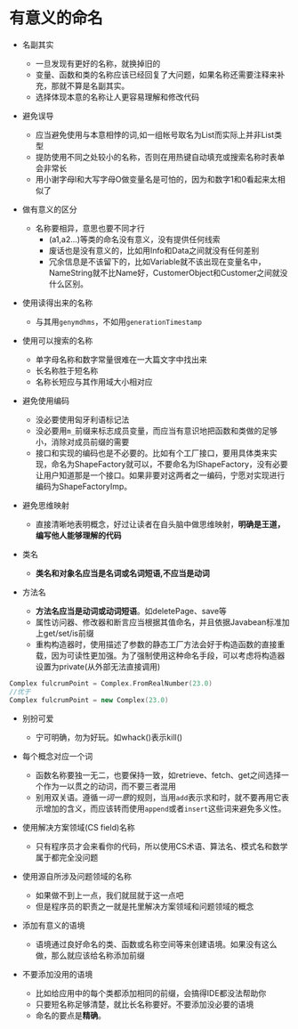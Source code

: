 # 有意义的命名
- 名副其实
  - 一旦发现有更好的名称，就换掉旧的
  - 变量、函数和类的名称应该已经回复了大问题，如果名称还需要注释来补充，那就不算是名副其实。
  - 选择体现本意的名称让人更容易理解和修改代码

- 避免误导
  - 应当避免使用与本意相悖的词,如一组帐号取名为List而实际上并非List类型
  - 提防使用不同之处较小的名称，否则在用热键自动填充或搜索名称时表单会非常长
  - 用小谢字母l和大写字母O做变量名是可怕的，因为和数字1和0看起来太相似了

- 做有意义的区分
  - 名称要相异，意思也要不同才行
	- (a1,a2...)等类的命名没有意义，没有提供任何线索
	- 废话也是没有意义的，比如用Info和Data之间就没有任何差别
	- 冗余信息是不该留下的，比如Variable就不该出现在变量名中，NameString就不比Name好，CustomerObject和Customer之间就没什么区别。

- 使用读得出来的名称
  - 与其用`genymdhms`，不如用`generationTimestamp`

- 使用可以搜索的名称
  - 单字母名称和数字常量很难在一大篇文字中找出来
  - 长名称胜于短名称
  - 名称长短应与其作用域大小相对应

- 避免使用编码
  - 没必要使用匈牙利语标记法
  - 没必要用`m_`前缀来标志成员变量，而应当有意识地把函数和类做的足够小，消除对成员前缀的需要
  - 接口和实现的编码也是不必要的。比如有个工厂接口，要用具体类来实现，命名为ShapeFactory就可以，不要命名为IShapeFactory，没有必要让用户知道那是一个接口。如果非要对这两者之一编码，宁愿对实现进行编码为ShapeFactoryImp。

- 避免思维映射
  - 直接清晰地表明概念，好过让读者在自头脑中做思维映射，**明确是王道，编写他人能够理解的代码**

- 类名
  - **类名和对象名应当是名词或名词短语,不应当是动词**

- 方法名
  - **方法名应当是动词或动词短语**。如deletePage、save等
  - 属性访问器、修改器和断言应当根据其值命名，并且依据Javabean标准加上get/set/is前缀
  - 重构构造器时，使用描述了参数的静态工厂方法会好于构造函数的直接重载，因为可读性更加强。为了强制使用这种命名手段，可以考虑将构造器设置为private(从外部无法直接调用)
```C++
Complex fulcrumPoint = Complex.FromRealNumber(23.0)
//优于
Complex fulcrumPoint = new Complex(23.0)
```
- 别扮可爱
  - 宁可明确，勿为好玩。如whack()表示kill()

- 每个概念对应一个词
  - 函数名称要独一无二，也要保持一致，如retrieve、fetch、get之间选择一个作为一以贯之的动词，而不要三者混用
  - 别用双关语。遵循*一词一意*的规则，当用`add`表示求和时，就不要再用它表示增加的含义，而应该转而使用`append`或者`insert`这些词来避免多义性。

- 使用解决方案领域(CS field)名称
  - 只有程序员才会来看你的代码，所以使用CS术语、算法名、模式名和数学属于都完全没问题

- 使用源自所涉及问题领域的名称
  - 如果做不到上一点，我们就屈就于这一点吧
  - 但是程序员的职责之一就是扥里解决方案领域和问题领域的概念

- 添加有意义的语境
  - 语境通过良好命名的类、函数或名称空间等来创建语境。如果没有这么做，那么就应该给名称添加前缀

- 不要添加没用的语境
  - 比如给应用中的每个类都添加相同的前缀，会搞得IDE都没法帮助你
  - 只要短名称足够清楚，就比长名称要好。不要添加没必要的语境
  - 命名的要点是**精确**。

